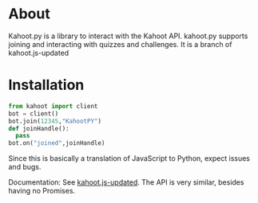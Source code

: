 # About
Kahoot.py is a library to interact with the Kahoot API. kahoot.py supports joining and interacting with quizzes and challenges. It is a branch of kahoot.js-updated

# Installation
```py
from kahoot import client
bot = client()
bot.join(12345,"KahootPY")
def joinHandle():
  pass
bot.on("joined",joinHandle)
```

Since this is basically a translation of JavaScript to Python, expect issues and bugs.

Documentation:
See [kahoot.js-updated](https://github.com/theusaf/kahoot.js-updated/blob/master/Documentation.md). The API is very similar, besides having no Promises.
